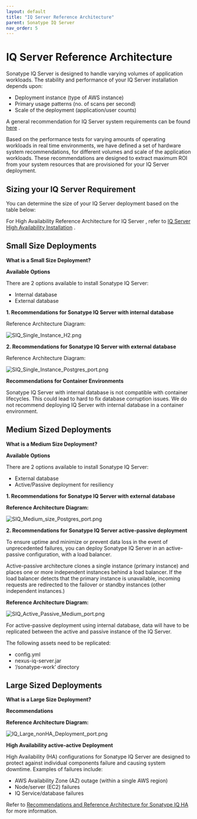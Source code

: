 ```yaml
---
layout: default
title: "IQ Server Reference Architecture"
parent: Sonatype IQ Server
nav_order: 5
---
```


# IQ Server Reference Architecture

Sonatype IQ Server is designed to handle varying volumes of application workloads. The stability and performance of your IQ Server installation depends upon:

- Deployment instance (type of AWS instance)
- Primary usage patterns (no. of scans per second)
- Scale of the deployment (application/user counts)

A general recommendation for IQ Server system requirements can be found [here](#UUID-8f9362cc-c8ef-de1b-ccf2-e7a7d24885f0) .

Based on the performance tests for varying amounts of operating workloads in real time environments, we have defined a set of hardware system recommendations, for different volumes and scale of the application workloads. These recommendations are designed to extract maximum ROI from your system resources that are provisioned for your IQ Server deployment.

## Sizing your IQ Server Requirement

You can determine the size of your IQ Server deployment based on the table below:

For High Availability Reference Architecture for IQ Server , refer to [IQ Server High Availability Installation](#UUID-12c3ef20-4a59-f13b-8c71-d93cf59c54c0) .

## Small Size Deployments

**What is a Small Size Deployment?**

**Available Options**

There are 2 options available to install Sonatype IQ Server:

- Internal database
- External database

**1. Recommendations for Sonatype IQ Server with internal database**

Reference Architecture Diagram:

![SIQ_Single_Instance_H2.png](/docs-at-surgery-poc/assets/images/uuid-df47322b-0dfb-7bf3-35f3-8cb33572057e.png)

**2. Recommendations for Sonatype IQ Server with external database**

Reference Architecture Diagram:

![SIQ_Single_Instance_Postgres_port.png](/docs-at-surgery-poc/assets/images/uuid-0d10fab9-c052-b6dc-28dd-2e82c48329c1.png)

**Recommendations for Container Environments**

Sonatype IQ Server with internal database is not compatible with container lifecycles. This could lead to hard to fix database corruption issues. We do not recommend deploying IQ Server with internal database in a container environment.

## Medium Sized Deployments

**What is a Medium Size Deployment?**

**Available Options**

There are 2 options available to install Sonatype IQ Server:

- External database
- Active/Passive deployment for resiliency

**1. Recommendations for Sonatype IQ Server with external database**

**Reference Architecture Diagram:**

![SIQ_Medium_size_Postgres_port.png](/docs-at-surgery-poc/assets/images/uuid-36823f53-a667-f75e-9642-020f16830d68.png)

**2. Recommendations for Sonatype IQ Server active-passive deployment**

To ensure uptime and minimize or prevent data loss in the event of unprecedented failures, you can deploy Sonatype IQ Server in an active-passive configuration, with a load balancer.

Active-passive architecture clones a single instance (primary instance) and places one or more independent instances behind a load balancer. If the load balancer detects that the primary instance is unavailable, incoming requests are redirected to the failover or standby instances (other independent instances.)

**Reference Architecture Diagram:**

![SIQ_Active_Passive_Medium_port.png](/docs-at-surgery-poc/assets/images/uuid-0e0e8050-d95c-1092-88e0-24241ee203c0.png)

For active-passive deployment using internal database, data will have to be replicated between the active and passive instance of the IQ Server.

The following assets need to be replicated:

- config.yml
- nexus-iq-server<version>.jar
- ‘/sonatype-work’ directory

## Large Sized Deployments

**What is a Large Size Deployment?**

**Recommendations**

**Reference Architecture Diagram:**

![IQ_Large_nonHA_Deployment_port.png](/docs-at-surgery-poc/assets/images/uuid-4c4386bc-21b6-4139-4859-6f02148c4873.png)

**High Availability active-active Deployment**

High Availability (HA) configurations for Sonatype IQ Server are designed to protect against individual components failure and causing system downtime. Examples of failures include:

- AWS Availability Zone (AZ) outage (within a single AWS region)
- Node/server (EC2) failures
- IQ Service/database failures

Refer to [Recommendations and Reference Architecture for Sonatype IQ HA](#UUID-12c3ef20-4a59-f13b-8c71-d93cf59c54c0) for more information.
